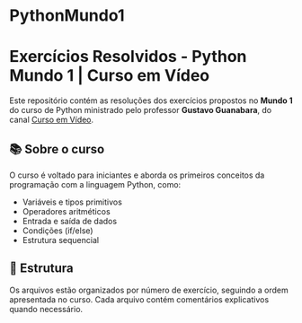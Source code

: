 # PythonMundo1
# Exercícios Resolvidos - Python Mundo 1 | Curso em Vídeo

Este repositório contém as resoluções dos exercícios propostos no **Mundo 1** do curso de Python ministrado pelo professor **Gustavo Guanabara**, do canal [Curso em Vídeo](https://www.youtube.com/@CursoemVideo).

## 📚 Sobre o curso

O curso é voltado para iniciantes e aborda os primeiros conceitos da programação com a linguagem Python, como:

- Variáveis e tipos primitivos
- Operadores aritméticos
- Entrada e saída de dados
- Condições (if/else)
- Estrutura sequencial

## 📁 Estrutura

Os arquivos estão organizados por número de exercício, seguindo a ordem apresentada no curso. 
Cada arquivo contém comentários explicativos quando necessário.

